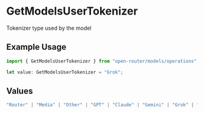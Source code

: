 # GetModelsUserTokenizer

Tokenizer type used by the model

## Example Usage

```typescript
import { GetModelsUserTokenizer } from "open-router/models/operations";

let value: GetModelsUserTokenizer = "Grok";
```

## Values

```typescript
"Router" | "Media" | "Other" | "GPT" | "Claude" | "Gemini" | "Grok" | "Cohere" | "Nova" | "Qwen" | "Yi" | "DeepSeek" | "Mistral" | "Llama2" | "Llama3" | "Llama4" | "PaLM" | "RWKV" | "Qwen3"
```